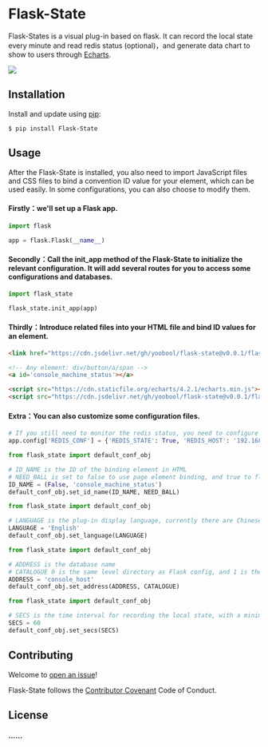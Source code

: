# Flask-State

Flask-States is a visual plug-in based on flask. It can record the local state every minute and read redis status (optional)，and generate data chart to show to users through [Echarts](https://github.com/apache/incubator-echarts).

[![](https://img.shields.io/badge/license-BSD-green)](https://github.com/yoobool/flask-state/blob/master/LICENSE)



## Installation
Install and update using [pip](https://pip.pypa.io/en/stable/quickstart/):
```
$ pip install Flask-State
```


## Usage

After the Flask-State is installed, you also need to import JavaScript files and CSS files to bind a convention ID value for your element, which can be used easily. In some configurations, you can also choose to modify them.


#### Firstly：we'll set up a Flask app.
```python
import flask

app = flask.Flask(__name__)
```

#### Secondly：Call the init_app method of the Flask-State to initialize the relevant configuration. It will add several routes for you to access some configurations and databases.
```python
import flask_state

flask_state.init_app(app)
```

#### Thirdly：Introduce related files into your HTML file and bind ID values for an element.
```html
<link href="https://cdn.jsdelivr.net/gh/yoobool/flask-state@v0.0.1/flask_state/static/flask_state.css" rel="stylesheet">

<!-- Any element: div/button/a/span -->
<a id='console_machine_status'></a>

<script src="https://cdn.staticfile.org/echarts/4.2.1/echarts.min.js"></script>
<script src="https://cdn.jsdelivr.net/gh/yoobool/flask-state@v0.0.1/flask_state/static/flask_state.js"></script>
```

#### Extra：You can also customize some configuration files.
```python
# If you still need to monitor the redis status, you need to configure your redis status on the Flask app
app.config['REDIS_CONF'] = {'REDIS_STATE': True, 'REDIS_HOST': '192.168.1.2', 'REDIS_PORT':16379, 'REDIS_PASSWORD': 'fish09'}
```

```python
from flask_state import default_conf_obj

# ID_NAME is the ID of the binding element in HTML
# NEED_BALL is set to false to use page element binding, and true to float ball binding
ID_NAME = (False, 'console_machine_status')
default_conf_obj.set_id_name(ID_NAME, NEED_BALL)
```

```python
from flask_state import default_conf_obj

# LANGUAGE is the plug-in display language, currently there are Chinese，English
LANGUAGE = 'English'
default_conf_obj.set_language(LANGUAGE)
```

```python
from flask_state import default_conf_obj

# ADDRESS is the database name
# CATALOGUE 0 is the same level directory as Flask config, and 1 is the superior directory of Flask config
ADDRESS = 'console_host'
default_conf_obj.set_address(ADDRESS, CATALOGUE)
```

```python
from flask_state import default_conf_obj

# SECS is the time interval for recording the local state, with a minimum interval of 10 seconds
SECS = 60
default_conf_obj.set_secs(SECS)
```



## Contributing
Welcome to [open an issue](https://github.com/yoobool/flask-state/issues/new)!

Flask-State follows the [Contributor Covenant](https://www.contributor-covenant.org/version/1/3/0/code-of-conduct/) Code of Conduct.


## License
#### ......